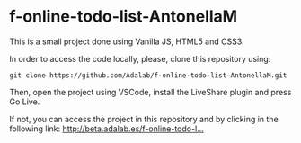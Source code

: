 # f-online-todo-list-AntonellaM

This is a small project done using Vanilla JS, HTML5 and CSS3. 

In order to access the code locally, please, clone this repository using:

```
git clone https://github.com/Adalab/f-online-todo-list-AntonellaM.git
```

Then, open the project using VSCode, install the LiveShare plugin and press Go Live.

If not, you can access the project in this repository and by clicking in the following link: http://beta.adalab.es/f-online-todo-l…

